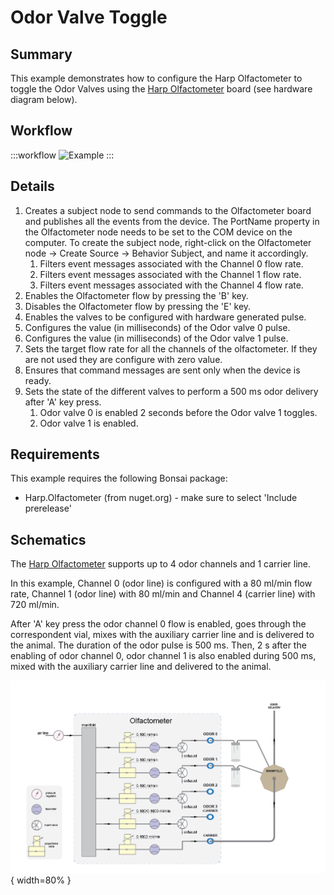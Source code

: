 # Odor Valve Toggle

## Summary
This example demonstrates how to configure the Harp Olfactometer to toggle the Odor Valves using the [Harp Olfactometer](https://github.com/harp-tech/device.olfactometer) board (see hardware diagram below).

## Workflow

:::workflow
![Example](~/workflows/HarpExamples/Olfactometer/OdorValveToggle/OdorValveToggle.bonsai)
:::

## Details

1. Creates a subject node to send commands to the Olfactometer board and publishes all the events from the device. The PortName property in the Olfactometer node needs to be set to the COM device on the computer. To create the subject node, right-click on the Olfactometer node -> Create Source -> Behavior Subject, and name it accordingly.
    1. Filters event messages associated with the Channel 0 flow rate.
    2. Filters event messages associated with the Channel 1 flow rate. 
    3. Filters event messages associated with the Channel 4 flow rate.  
2. Enables the Olfactometer flow by pressing the 'B' key.
3. Disables the Olfactometer flow by pressing the 'E' key.
4. Enables the valves to be configured with hardware generated pulse.
5. Configures the value (in milliseconds) of the Odor valve 0 pulse.
6. Configures the value (in milliseconds) of the Odor valve 1 pulse.
7. Sets the target flow rate for all the channels of the olfactometer. If they are not used they are configure with zero value.
8. Ensures that command messages are sent only when the device is ready.
9. Sets the state of the different valves to perform a 500 ms odor delivery after 'A' key press.
    1. Odor valve 0 is enabled 2 seconds before the Odor valve 1 toggles.
    2. Odor valve 1 is enabled.


## Requirements

This example requires the following Bonsai package:
- Harp.Olfactometer (from nuget.org) - make sure to select 'Include prerelease'


## Schematics

The [Harp Olfactometer](https://github.com/harp-tech/device.olfactometer) supports up to 4 odor channels and 1 carrier line.

In this example, Channel 0 (odor line) is configured with a 80 ml/min flow rate, Channel 1 (odor line) with 80 ml/min and Channel 4 (carrier line) with 720 ml/min. 

After 'A' key press the odor channel 0 flow is enabled, goes through the correspondent vial, mixes with the auxiliary carrier line and is delivered to the animal. The duration of the odor pulse is 500 ms. Then, 2 s after the enabling of odor channel 0, odor channel 1 is also enabled during 500 ms, mixed with the auxiliary carrier line and delivered to the animal.

![Schematics](./OdorValveToggle.png){ width=80% }


